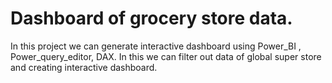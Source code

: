 # Dashboard of grocery store data.
In this project we can generate interactive dashboard using Power_BI , Power_query_editor, DAX.
In this we can filter out data of global super store and creating interactive dashboard.
